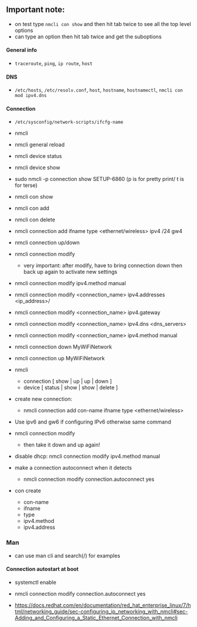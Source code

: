 ## Important note:

* on test type `nmcli con show` and then hit tab twice to see all the top level options
* can type an option then hit tab twice and get the suboptions


#### General info
* `traceroute`, `ping`, `ip route`, `host`

#### DNS
* `/etc/hosts`, `/etc/resolv.conf`, `host`, `hostname`, `hostnamectl`, `nmcli con mod ipv4.dns`

#### Connection
* `/etc/sysconfig/network-scripts/ifcfg-name`
* nmcli
* nmcli general reload
* nmcli device status
* nmcli device show
* sudo nmcli -p connection show SETUP-6860    (p is for pretty print/ t is for terse)
* nmcli con show
* nmcli con add
* nmcli con delete
* nmcli connection add <connection-name> ifname <interface> type <ethernet/wireless>  ipv4 <IP address>/24 gw4 <GatewayIP>
* nmcli connection up/down <connection-name>
* nmcli connection modify
    * very important: after modify, have to bring connection down then back up again to activate new settings
* nmcli connection modify <connection-name> ipv4.method manual 
* nmcli connection modify <connection_name> ipv4.addresses <ip_address>/<prefix>
* nmcli connection modify <connection_name> ipv4.gateway <gateway>
* nmcli connection modify <connection_name> ipv4.dns <dns_servers>
* nmcli connection modify <connection_name> ipv4.method manual
* nmcli connection down MyWiFiNetwork
* nmcli connection up MyWiFiNetwork
* nmcli 
    * connection [ show | up | up <connection name> | down <connection name> ]
    * device [ status | show | show <device>  | delete ]
* create new connection:
    * nmcli connection add  con-name <connection-name> ifname <interface> type <ethernet/wireless>  
* Use ipv6 and gw6 if configuring IPv6 otherwise same command
* nmcli connection modify <connection-name> <setting> <value> 
    * then take it down and up again!
* disable dhcp: nmcli connection modify <connection-name> ipv4.method manual 

* make a connection autoconnect when it detects
    * nmcli connection modify <connection-name> connection.autoconnect yes

* con create
    * con-name
    * ifname
    * type
    * ipv4.method
    * ipv4.address

### Man
* can use man cli and search(/) for examples


#### Connection autostart at boot
* systemctl enable <service>
* nmcli connection modify <connection-name> connection.autoconnect yes

 * https://docs.redhat.com/en/documentation/red_hat_enterprise_linux/7/html/networking_guide/sec-configuring_ip_networking_with_nmcli#sec-Adding_and_Configuring_a_Static_Ethernet_Connection_with_nmcli